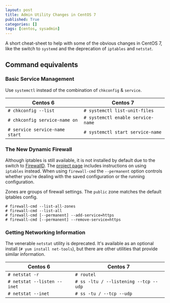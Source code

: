 ```yaml
---
layout: post
title: Admin Utility Changes in CentOS 7
published: True
categories: []
tags: [centos, sysadmin]
---
```


A short cheat-sheet to help with some of the obvious changes in CentOS 7, like the switch to `systemd` and the deprecation of `iptables` and `netstat`.

## Command equivalents

### Basic Service Management

Use `systemctl` instead of the combination of `chkconfig` & `service`.

<table>
    <thead>
        <tr>
            <th>Centos 6</th>
            <th>Centos 7</th>
        </tr>
    </thead>
    <tbody>
        <tr>
            <td><code># chkconfig --list</code></td>
            <td><code># systemctl list-unit-files</code></td>
        </tr>
        <tr>
            <td><code># chkconfig service-name on</code></td>
            <td><code># systemctl enable service-name</code></td>
        </tr>
        <tr>
            <td><code># service service-name start</code></td>
            <td><code># systemctl start service-name</code></td>
        </tr>
    </tbody>
</table>

### The New Dynamic Firewall

Although iptables is still available, it is not installed by default due to the switch to [FirewallD](https://fedoraproject.org/wiki/FirewallD). The [project page](https://fedoraproject.org/wiki/FirewallD) includes instructions on using `iptables` instead. When using `firewall-cmd` the `--permanent` option controls whether you're dealing with the saved configuration or the running configuration.

Zones are groups of firewall settings. The `public` zone matches the default iptables config.

    # firewall-cmd --list-all-zones
    # firewall-cmd --list-all
    # firewall-cmd [--permanent] --add-service=https
    # firewall-cmd [--permanent] --remove-service=https

### Getting Networking Information

The venerable `netstat` utility is deprecated. It's available as an optional install (`# yum install net-tools`), but there are other utilities that provide similar information.

<table>
    <thead>
        <tr>
            <th>Centos 6</th>
            <th>Centos 7</th>
        </tr>
    </thead>
    <tbody>
        <tr>
            <td><code># netstat -r</code></td>
            <td><code># routel</code></td>
        </tr>
        <tr>
            <td><code># netstat --listen --inet</code></td>
            <td><code># ss -ltu / --listening --tcp --udp</code></td>
        </tr>
        <tr>
            <td><code># netstat --inet</code></td>
            <td><code># ss -tu / --tcp --udp</code></td>
        </tr>
    </tbody>
</table>
